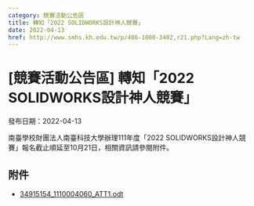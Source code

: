 ```yaml
---
category: 競賽活動公告區
title: 轉知「2022 SOLIDWORKS設計神人競賽」
date: 2022-04-13
href: http://www.smhs.kh.edu.tw/p/406-1000-3402,r21.php?Lang=zh-tw
---
```


# [競賽活動公告區] 轉知「2022 SOLIDWORKS設計神人競賽」

發布日期：2022-04-13

南臺學校財團法人南臺科技大學辦理111年度「2022 SOLIDWORKS設計神人競賽」報名截止順延至10月21日，相關資訊請參閱附件。

## 附件

- [34915154_1110004060_ATT1.odt](https://www.smhs.kh.edu.tw/app/index.php?Action=downloadfile&file=WVhSMFlXTm9MemN2Y0hSaFh6TXhOVEJmT0RJNU1UWXhORjh4TURVNE5TNXZaSFE9&fname=0054ROGHNPCCTXKKA40454SXZSB4GGKK14B0SSGCGGUXXWTSZWUS24DGUSOOTSFCWWCCUT05FGA0DC2414NK400020B0QL0400JDNO50LKROWXSWGG1024DCUSPO012550PODCWTTWFGSWHCUS30A110)
